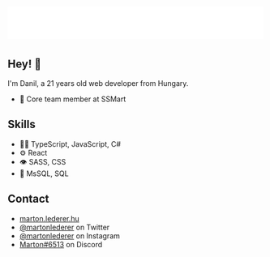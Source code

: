 <h1 align="center">
  <img src="https://raw.githubusercontent.com/martonlederer/martonlederer/master/name.svg" alt="Marton Lederer" />
</h1>

## Hey! 👋
I'm Danil, a 21 years old web developer from Hungary.



- 👥 Core team member at SSMart

## Skills
- 👨‍💻 TypeScript, JavaScript, C#
- ⚙️ React
- 👁️ SASS, CSS
- 💽 MsSQL, SQL

## Contact
- [marton.lederer.hu](https://marton.lederer.hu)
- [@martonlederer](https://twitter.com/martonlederer) on Twitter
- [@martonlederer](https://twitter.com/instagram) on Instagram
- [Marton#6513](./) on Discord

